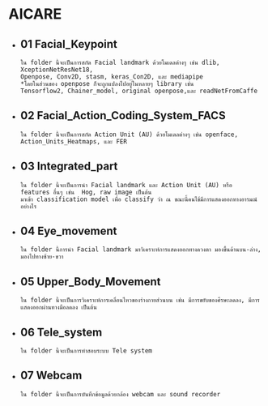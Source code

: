 # AICARE

*	##	01 Facial_Keypoint
		ใน folder นี้จะเป็นการสกัด Facial landmark ด้วยโมเดลต่างๆ เช่น dlib, XceptionNetResNet18,
		Openpose, Conv2D, stasm, keras_Con2D, และ mediapipe
		*โดยในส่วนของ openpose ก็จะถูกแปลงไปอยู่ในหลายๆ library เช่น 
		Tensorflow2, Chainer_model, original openpose,และ readNetFromCaffe
*	##	02 Facial_Action_Coding_System_FACS
		ใน folder นี้จะเป็นการสกัด Action Unit (AU) ด้วยโมเดลต่างๆ เช่น openface, Action_Units_Heatmaps, และ FER
*	##	03 Integrated_part
		ใน folder นี้จะเป็นการนำ Facial landmark และ Action Unit (AU) หรือ features อื่นๆ เช่น  Hog, raw image เป็นต้น 
		มาเข้า classification model เพื่อ classify ว่า ณ ขณะนี้คนไข้มีการแสดงออกทางอารมณ์อย่างไร
*	##	04 Eye_movement
		ใน folder นี้การนำ Facial landmark มาวิเคราะห์การแสดงออกทางดวงตา มองขึ้นด้านบน-ล่าง, มองไปทางซ้าย-ขวา
*	##	05 Upper_Body_Movement 
		ใน folder นี้จะเป็นการวิเคราะห์การเคลื่อนไหวของร่างกายส่วนบน เช่น มีการขยับของศีรษะลดลง, มีการแสดงออกผ่านทางมือลดลง เป็นต้น
*	##	06 Tele_system
		ใน folder นี้จะเป็นการทำสอบระบบ Tele system
*	##	07 Webcam
		ใน folder นี้จะเป็นการบันทึกข้อมูลด้วยกล้อง webcam และ sound recorder
